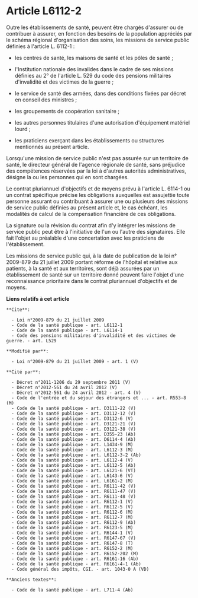 # Article L6112-2

Outre les établissements de santé, peuvent être chargés d'assurer ou de contribuer à assurer, en fonction des besoins de la
population appréciés par le schéma régional d'organisation des soins, les missions de service public définies à l'article L.
6112-1 :

- les centres de santé, les maisons de santé et les pôles de santé ;

- l'Institution nationale des invalides dans le cadre de ses missions définies au 2° de l'article L. 529 du code des pensions
militaires d'invalidité et des victimes de la guerre ;

- le service de santé des armées, dans des conditions fixées par décret en conseil des ministres ;

- les groupements de coopération sanitaire ;

- les autres personnes titulaires d'une autorisation d'équipement matériel lourd ;

- les praticiens exerçant dans les établissements ou structures mentionnés au présent article. 

Lorsqu'une mission de service public n'est pas assurée sur un territoire de santé, le directeur général de l'agence régionale
de santé, sans préjudice des compétences réservées par la loi à d'autres autorités administratives, désigne la ou les
personnes qui en sont chargées. 

Le contrat pluriannuel d'objectifs et de moyens prévu à l'article L. 6114-1 ou un contrat spécifique précise les obligations
auxquelles est assujettie toute personne assurant ou contribuant à assurer une ou plusieurs des missions de service public
définies au présent article et, le cas échéant, les modalités de calcul de la compensation financière de ces obligations. 

La signature ou la révision du contrat afin d'y intégrer les missions de service public peut être à l'initiative de l'un ou
l'autre des signataires. Elle fait l'objet au préalable d'une concertation avec les praticiens de l'établissement. 

Les missions de service public qui, à la date de publication de la loi n° 2009-879 du 21 juillet 2009 portant réforme de
l'hôpital et relative aux patients, à la santé et aux territoires, sont déjà assurées par un établissement de santé sur un
territoire donné peuvent faire l'objet d'une reconnaissance prioritaire dans le contrat pluriannuel d'objectifs et de moyens.

**Liens relatifs à cet article**

	**Cite**:

	  - Loi n°2009-879 du 21 juillet 2009
	  - Code de la santé publique - art. L6112-1
	  - Code de la santé publique - art. L6114-1
	  - Code des pensions militaires d'invalidité et des victimes de guerre. - art. L529

	**Modifié par**:

	  - Loi n°2009-879 du 21 juillet 2009 - art. 1 (V)

	**Cité par**:

	  - Décret n°2011-1206 du 29 septembre 2011 (V)
	  - Décret n°2012-561 du 24 avril 2012 (V)
	  - Décret n°2012-561 du 24 avril 2012 - art. 4 (V)
	  - Code de l'entrée et du séjour des étrangers et ... - art. R553-8 (M)
	  - Code de la santé publique - art. D3111-22 (V)
	  - Code de la santé publique - art. D3112-12 (V)
	  - Code de la santé publique - art. D3112-6 (V)
	  - Code de la santé publique - art. D3121-21 (V)
	  - Code de la santé publique - art. D3121-38 (V)
	  - Code de la santé publique - art. D355-23 (Ab)
	  - Code de la santé publique - art. D6114-4 (Ab)
	  - Code de la santé publique - art. L1434-9 (M)
	  - Code de la santé publique - art. L6112-3 (M)
	  - Code de la santé publique - art. L6112-3-2 (Ab)
	  - Code de la santé publique - art. L6112-4 (V)
	  - Code de la santé publique - art. L6112-5 (Ab)
	  - Code de la santé publique - art. L6121-6 (VT)
	  - Code de la santé publique - art. L6143-6 (V)
	  - Code de la santé publique - art. L6161-2 (M)
	  - Code de la santé publique - art. R6111-42 (V)
	  - Code de la santé publique - art. R6111-47 (V)
	  - Code de la santé publique - art. R6111-48 (V)
	  - Code de la santé publique - art. R6112-1 (V)
	  - Code de la santé publique - art. R6112-5 (V)
	  - Code de la santé publique - art. R6112-6 (M)
	  - Code de la santé publique - art. R6112-7 (M)
	  - Code de la santé publique - art. R6112-9 (Ab)
	  - Code de la santé publique - art. R6123-5 (M)
	  - Code de la santé publique - art. R6144-1 (V)
	  - Code de la santé publique - art. R6147-67 (V)
	  - Code de la santé publique - art. R6147-8 (T)
	  - Code de la santé publique - art. R6152-2 (M)
	  - Code de la santé publique - art. R6152-202 (M)
	  - Code de la santé publique - art. R6161-16 (Ab)
	  - Code de la santé publique - art. R6161-4-1 (Ab)
	  - Code général des impôts, CGI. - art. 1043-0 A (VD)

	**Anciens textes**:

	  - Code de la santé publique - art. L711-4 (Ab)
